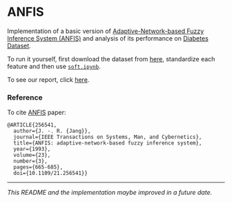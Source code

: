 # ANFIS

Implementation of a basic version of [Adaptive-Network-based Fuzzy Inference System (ANFIS)](https://ieeexplore.ieee.org/document/256541) and analysis of its performance on [Diabetes Dataset](https://www.kaggle.com/uciml/pima-indians-diabetes-database).

To run it yourself, first download the dataset from [here](https://www.kaggle.com/uciml/pima-indians-diabetes-database), standardize each feature and then use [`soft.ipynb`](soft.ipynb).

To see our report, click [here](report.pdf).

### Reference
To cite [ANFIS](https://ieeexplore.ieee.org/document/256541) paper:
```
@ARTICLE{256541,
  author={J. -. R. {Jang}},
  journal={IEEE Transactions on Systems, Man, and Cybernetics}, 
  title={ANFIS: adaptive-network-based fuzzy inference system}, 
  year={1993},
  volume={23},
  number={3},
  pages={665-685},
  doi={10.1109/21.256541}}
```


---
*This README and the implementation maybe improved in a future date.*

